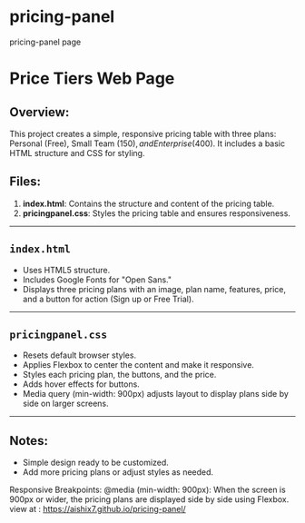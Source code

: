 # pricing-panel
pricing-panel page
# Price Tiers Web Page

## Overview:
This project creates a simple, responsive pricing table with three plans: Personal (Free), Small Team ($150), and Enterprise ($400). It includes a basic HTML structure and CSS for styling.

## Files:
1. **index.html**: Contains the structure and content of the pricing table.
2. **pricingpanel.css**: Styles the pricing table and ensures responsiveness.

---

## `index.html`
- Uses HTML5 structure.
- Includes Google Fonts for "Open Sans."
- Displays three pricing plans with an image, plan name, features, price, and a button for action (Sign up or Free Trial).

---

## `pricingpanel.css`
- Resets default browser styles.
- Applies Flexbox to center the content and make it responsive.
- Styles each pricing plan, the buttons, and the price.
- Adds hover effects for buttons.
- Media query (min-width: 900px) adjusts layout to display plans side by side on larger screens.

---

## Notes:
- Simple design ready to be customized.
- Add more pricing plans or adjust styles as needed.


Responsive Breakpoints:
@media (min-width: 900px): When the screen is 900px or wider, the pricing plans are displayed side by side using Flexbox. 
view at : https://aishix7.github.io/pricing-panel/
